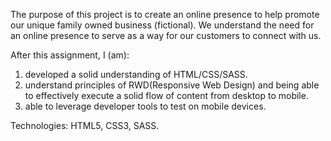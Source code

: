 The purpose of this project is to create an online presence to help promote our unique family owned business (fictional). We understand the need for an online presence to serve as a way for our customers to connect with us.

After this assignment, I (am):  
  1. developed a solid understanding of HTML/CSS/SASS.
  2. understand principles of RWD(Responsive Web Design) and being able to effectively execute a solid flow of content from desktop to mobile.
  3. able to leverage developer tools to test on mobile devices.

  Technologies: HTML5, CSS3, SASS.
